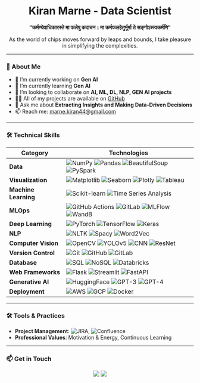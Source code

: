 <h1 align="center">Kiran Marne - Data Scientist</h1>

<p align="center">
  <strong>"कर्मण्येवाधिकारस्ते मा फलेषु कदाचन। मा कर्मफलहेतुर्भूर्मा ते सङ्गोऽस्त्वकर्मणि"</strong>
</p>

<p align="center">As the world of chips moves forward by leaps and bounds, I take pleasure in simplifying the complexities.</p>

---

### 🌟 About Me

- 🔭 I’m currently working on **Gen AI**
- 🌱 I’m currently learning **Gen AI**
- 👯 I’m looking to collaborate on **AI, ML, DL, NLP, GEN AI projects**
- 👨‍💻 All of my projects are available on [GitHub](https://github.com/Neuro-kiran)
- 💬 Ask me about **Extracting Insights and Making Data-Driven Decisions**
- 📫 Reach me: [marne.kiran44@gmail.com](mailto:marne.kiran44@gmail.com)

---

### 🛠️ **Technical Skills**

| **Category**  | **Technologies** |
|---------------|------------------|
| **Data**      | ![NumPy](https://img.shields.io/badge/NumPy-013243?style=for-the-badge&logo=numpy&logoColor=white) ![Pandas](https://img.shields.io/badge/Pandas-150458?style=for-the-badge&logo=pandas&logoColor=white) ![BeautifulSoup](https://img.shields.io/badge/BeautifulSoup-88B04B?style=for-the-badge) ![PySpark](https://img.shields.io/badge/PySpark-E25A1C?style=for-the-badge&logo=apache-spark&logoColor=white) |
| **Visualization** | ![Matplotlib](https://img.shields.io/badge/Matplotlib-013243?style=for-the-badge&logo=matplotlib&logoColor=white) ![Seaborn](https://img.shields.io/badge/Seaborn-2D3A54?style=for-the-badge&logoColor=white) ![Plotly](https://img.shields.io/badge/Plotly-239120?style=for-the-badge&logo=plotly&logoColor=white) ![Tableau](https://img.shields.io/badge/Tableau-E97627?style=for-the-badge&logo=tableau&logoColor=white) |
| **Machine Learning** | ![Scikit-learn](https://img.shields.io/badge/Scikit--learn-F7931E?style=for-the-badge&logo=scikit-learn&logoColor=white) ![Time Series Analysis](https://img.shields.io/badge/Time_Series_Analysis-0288D1?style=for-the-badge) |
| **MLOps** | ![GitHub Actions](https://img.shields.io/badge/GitHub_Actions-2088FF?style=for-the-badge&logo=github-actions&logoColor=white) ![GitLab](https://img.shields.io/badge/GitLab-330F63?style=for-the-badge&logo=gitlab&logoColor=white) ![MLFlow](https://img.shields.io/badge/MLflow-0194E2?style=for-the-badge&logo=mlflow&logoColor=white) ![WandB](https://img.shields.io/badge/W&B-FFBE00?style=for-the-badge&logo=weightsandbiases&logoColor=white) |
| **Deep Learning** | ![PyTorch](https://img.shields.io/badge/PyTorch-EE4C2C?style=for-the-badge&logo=pytorch&logoColor=white) ![TensorFlow](https://img.shields.io/badge/TensorFlow-FF6F00?style=for-the-badge&logo=tensorflow&logoColor=white) ![Keras](https://img.shields.io/badge/Keras-D00000?style=for-the-badge&logo=keras&logoColor=white) |
| **NLP** | ![NLTK](https://img.shields.io/badge/NLTK-2B5F75?style=for-the-badge) ![Spacy](https://img.shields.io/badge/Spacy-09A3D5?style=for-the-badge) ![Word2Vec](https://img.shields.io/badge/Word2Vec-1A73E8?style=for-the-badge) |
| **Computer Vision** | ![OpenCV](https://img.shields.io/badge/OpenCV-5C3EE8?style=for-the-badge&logo=opencv&logoColor=white) ![YOLOv5](https://img.shields.io/badge/YOLOv5-00FFFF?style=for-the-badge) ![CNN](https://img.shields.io/badge/CNN-0769AD?style=for-the-badge) ![ResNet](https://img.shields.io/badge/ResNet-007ACC?style=for-the-badge) |
| **Version Control** | ![Git](https://img.shields.io/badge/Git-F05032?style=for-the-badge&logo=git&logoColor=white) ![GitHub](https://img.shields.io/badge/GitHub-181717?style=for-the-badge&logo=github&logoColor=white) ![GitLab](https://img.shields.io/badge/GitLab-330F63?style=for-the-badge&logo=gitlab&logoColor=white) |
| **Database** | ![SQL](https://img.shields.io/badge/SQL-003B57?style=for-the-badge&logo=sqlite&logoColor=white) ![NoSQL](https://img.shields.io/badge/NoSQL-E25A1C?style=for-the-badge&logo=mongodb&logoColor=white) ![Databricks](https://img.shields.io/badge/Databricks-FF3621?style=for-the-badge&logo=databricks&logoColor=white) |
| **Web Frameworks** | ![Flask](https://img.shields.io/badge/Flask-000000?style=for-the-badge&logo=flask&logoColor=white) ![Streamlit](https://img.shields.io/badge/Streamlit-FF4B4B?style=for-the-badge&logo=streamlit&logoColor=white) ![FastAPI](https://img.shields.io/badge/FastAPI-009688?style=for-the-badge&logo=fastapi&logoColor=white) |
| **Generative AI** | ![HuggingFace](https://img.shields.io/badge/HuggingFace-FFD500?style=for-the-badge&logo=huggingface&logoColor=white) ![GPT-3](https://img.shields.io/badge/GPT--3-430098?style=for-the-badge&logo=openai&logoColor=white) ![GPT-4](https://img.shields.io/badge/GPT--4-430098?style=for-the-badge&logo=openai&logoColor=white) |
| **Deployment** | ![AWS](https://img.shields.io/badge/AWS-232F3E?style=for-the-badge&logo=amazon-aws&logoColor=white) ![GCP](https://img.shields.io/badge/GCP-4285F4?style=for-the-badge&logo=google-cloud&logoColor=white) ![Docker](https://img.shields.io/badge/Docker-2496ED?style=for-the-badge&logo=docker&logoColor=white) |

---

### 🛠️ **Tools & Practices**

- **Project Management**: ![JIRA](https://img.shields.io/badge/JIRA-0052CC?style=for-the-badge&logo=jira&logoColor=white), ![Confluence](https://img.shields.io/badge/Confluence-172B4D?style=for-the-badge&logo=confluence&logoColor=white)
- **Professional Values**: Motivation & Energy, Continuous Learning

---

### 📫 **Get in Touch**

<p align="center">
  <a href="mailto:marne.kiran44@gmail.com"><img src="https://img.shields.io/badge/Email%20Me-EA4335?style=for-the-badge&logo=gmail&logoColor=white"></a>
  <a href="https://github.com/Neuro-kiran"><img src="https://img.shields.io/badge/GitHub-181717?style=for-the-badge&logo=github&logoColor=white"></a>
  <a href="https://www.linkedin.com/in/kiran-marne-42436620a/"><img src="https://img.shields.io/badge/LinkedIn-0077

